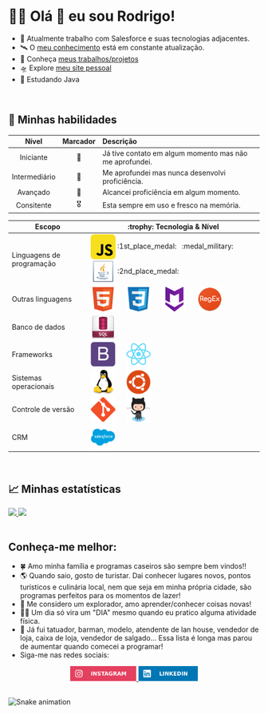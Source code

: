 # :man_astronaut: Olá :wave: eu sou Rodrigo!
- :footprints: Atualmente trabalho com Salesforce e suas tecnologias adjacentes.
- :artificial_satellite: O [meu conhecimento](https://github.com/rodrigofentanes/PESSOAL-Conhecimento#meu-conhecimento) está em constante atualização.
- :rocket: Conheça [meus trabalhos/projetos](#)
- :flying_saucer: Explore [meu site pessoal](#)
- :seedling: Estudando Java

<br>

## :heartbeat: Minhas habilidades 

| Nível | Marcador | Descrição |
| :-: | :-: | :- |
| Iniciante | :3rd_place_medal: | Já tive contato em algum momento mas não me aprofundei. |
| Intermediário | :2nd_place_medal: | Me aprofundei mas nunca desenvolvi proficiência. |
| Avançado | :1st_place_medal: | Alcancei proficiência em algum momento. |
| Consitente | :medal_military: | Esta sempre em uso e fresco na memória. |

<div align="left" width=100% >
  <table>
    <thead>
      <tr>
        <th>Escopo</th>
        <th>:trophy: Tecnologia & Nível</th>
      </tr>
    </thead>
    <tbody>
      <tr>
        <td>
          Linguagens de programação
        </td>
        <td>
          <img align="center" title="JavaScript" alt="fentanes-Js" height="50" width="50" src="img/js.png"> <span>:1st_place_medal: &nbsp; :medal_military:</span>  
          &emsp;
          <img align="center" title="Java" alt="fentanes-Java" height="50" width="50" src="img/java.png"> <span>:2nd_place_medal:</span>
          &emsp;
        </td>
      </tr>
      <tr>
        <td>
          Outras linguagens
        </td>
        <td>
          <img align="center" title="HTML5" alt="fentanes-HTML" height="50" width="50" src="img/html5.svg">
          &emsp;
          <img align="center" title="CSS3" alt="fentanes-CSS" height="50" width="50" src="img/css3.svg"> 
          &emsp;
          <img align="center" title="Markdown" alt="fentanes-markdown" height="50" width="50" src="img/markdown.png">
          &emsp;
          <img align="center" title="RegEx" alt="fentanes-regex" height="50" width="50" src="img/regex.png">
          &emsp;
        </td>
      </tr>
      <tr>
        <td>
          Banco de dados
        </td>
        <td>
          <img align="center" title="SQL" alt="fentanes-SQL" height="50" width="50" src="img/sql.png">
          &emsp;
        </td>
      </tr>
      <tr>
        <td>
          Frameworks
        </td>
        <td>
          <img align="center" title="Bootstrap" alt="fentanes-bootstrap" height="50" width="50" src="img/bootstrap.svg">
          &emsp;
          <img align="center" title="React" alt="fentanes-React" height="50" width="50" src="img/react.svg">
          &emsp;
        </td>
      </tr>
      <tr>
        <td>
          Sistemas operacionais
        </td>
        <td>
          <img align="center" title="Linux" alt="fentanes-linux" height="50" width="50" src="img/linux.svg"> 
          &emsp;
          <img align="center" title="Ubuntu" alt="fentanes-ubuntu" height="50" width="50" src="img/ubuntu.svg">
          &emsp;
        </td>
      </tr>
      <tr>
        <td>
          Controle de versão
        </td>
        <td>
          <img align="center" title="Git" alt="fentanes-git" height="50" width="50" src="img/git.svg"> 
          &emsp;
          <img align="center" title="GitHub" alt="fentanes-github" height="50" width="50" src="img/github.png">
          &emsp;
        </td>
      </tr>
      <tr>
        <td>
          CRM
        </td>
        <td>
          <img align="center" title="Salesforce" alt="fentanes-salesforce" height="50" width="50" src="img/salesforce.svg">
          &emsp;
        </td>
      </tr>
<!--       <tr>
        <td>
          HABILIDADE
        </td>
        <td>
          <img align="center" alt="fentanes-NOMEDOEMBLEMA" height="60" width="60" src="LINK">
        </td>
      </tr> -->
    </tbody>
  </table>
</div>

<br>

## :chart_with_upwards_trend: Minhas estatísticas

<div align="left">
  <a href="https://github.com/rodrigofentanes?tab=repositories">
    <img height="180em" src="https://github-readme-stats.vercel.app/api?username=rodrigofentanes&show_icons=true&theme=dracula&include_all_commits=true&count_private=true"/>
    <img height="180em" src="https://github-readme-stats.vercel.app/api/top-langs/?username=rodrigofentanes&layout=compact&langs_count=7&theme=dracula"/>
  </a>
</div>

<br>
  
## Conheça-me melhor:

- :four_leaf_clover: Amo minha família e programas caseiros são sempre bem vindos!!
- :earth_americas: Quando saio, gosto de turistar. Dai conhecer lugares novos, pontos turísticos e culinária local, nem que seja em minha própria cidade, são programas perfeitos para os momentos de lazer!
- :telescope: Me considero um explorador, amo aprender/conhecer coisas novas!
- :weight_lifting_man: Um dia só vira um "DIA" mesmo quando eu pratico alguma atividade física.
- :construction_worker: Já fui tatuador, barman, modelo, atendente de lan house, vendedor de loja, caixa de loja, vendedor de salgado... Essa lista é longa mas parou de aumentar quando comecei a programar!
- Siga-me nas redes sociais: 

<div align="center">
  <a href="https://www.instagram.com/rodrigofentaness"  title="Instagram" target="_blank">
    <img src="img/instagram.svg" height="30" target="_blank">
  </a>
  <a href="https://www.linkedin.com/in/rodrigofentanes/"  title="Linkedin" target="_blank">
    <img src="img/linkedin.svg" height="30" target="_blank">
  </a>
</div>
  
##

<div>

  ![Snake animation](https://github.com/rodrigofentanes/rodrigofentanes/blob/output/github-contribution-grid-snake.svg)

</div>
